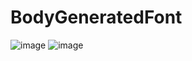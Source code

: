 # BodyGeneratedFont
![image](https://i.imgur.com/HY53WwV.gif)
![image](https://i.imgur.com/Y7YLqQU.gif)